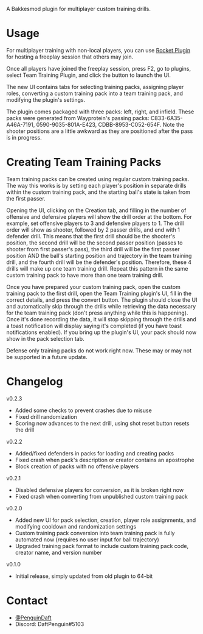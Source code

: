 A Bakkesmod plugin for multiplayer custom training drills.

# Usage

For multiplayer training with non-local players, you can use [Rocket Plugin](https://bakkesplugins.com/plugins/view/26) for hosting a freeplay session that others may join.

Once all players have joined the freeplay session, press F2, go to plugins, select Team Training Plugin, and click the button to launch the UI.

The new UI contains tabs for selecting training packs, assigning player roles, converting a custom training pack into a team training pack, and modifying the plugin's settings.

The plugin comes packaged with three packs: left, right, and infield. These packs were generated from Wayprotein's passing packs: C833-6A35-A46A-7191, 0590-9035-801A-E423, CDBB-8953-C052-654F. Note the shooter positions are a little awkward as they are positioned after the pass is in progress.

# Creating Team Training Packs

Team training packs can be created using regular custom training packs. The way this works is by setting each player's position in separate drills within the custom training pack, and the starting ball's state is taken from the first passer.

Opening the UI, clicking on the Creation tab, and filling in the number of offensive and defensive players will show the drill order at the bottom. For example, set offensive players to 3 and defensive players to 1. The drill order will show as shooter, followed by 2 passer drills, and end with 1 defender drill. This means that the first drill should be the shooter's position, the second drill will be the second passer position (passes to shooter from first passer's pass), the third drill will be the first passer position AND the ball's starting position and trajectory in the team training drill, and the fourth drill will be the defender's position. Therefore, these 4 drills will make up one team training drill. Repeat this pattern in the same custom training pack to have more than one team training drill.

Once you have prepared your custom training pack, open the custom training pack to the first drill, open the Team Training plugin's UI, fill in the correct details, and press the convert button. The plugin should close the UI and automatically skip through the drills while retrieving the data necessary for the team training pack (don't press anything while this is happening). Once it's done recording the data, it will stop skipping through the drills and a toast notification will display saying it's completed (if you have toast notifications enabled). If you bring up the plugin's UI, your pack should now show in the pack selection tab.

Defense only training packs do not work right now. These may or may not be supported in a future update.

# Changelog

v0.2.3
* Added some checks to prevent crashes due to misuse
* Fixed drill randomization
* Scoring now advances to the next drill, using shot reset button resets the drill

v0.2.2
* Added/fixed defenders in packs for loading and creating packs
* Fixed crash when pack's description or creator contains an apostrophe
* Block creation of packs with no offensive players

v0.2.1
* Disabled defensive players for conversion, as it is broken right now
* Fixed crash when converting from unpublished custom training pack

v0.2.0
* Added new UI for pack selection, creation, player role assignments, and modifying cooldown and randomization settings
* Custom training pack conversion into team training pack is fully automated now (requires no user input for ball trajectory)
* Upgraded training pack format to include custom training pack code, creator name, and version number

v0.1.0
* Initial release, simply updated from old plugin to 64-bit

# Contact

* [@PenguinDaft](twitter.com/PenguinDaft)
* Discord: DaftPenguin#5103
